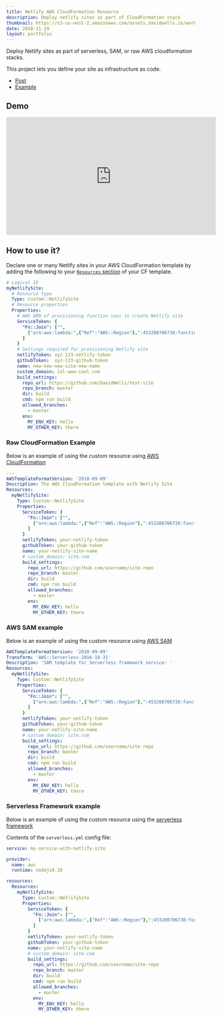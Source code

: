 ```yaml
---
title: Netlify AWS CloudFormation Resource
description: Deploy netlify sites as part of CloudFormation stack
thumbnail: https://s3-us-west-2.amazonaws.com/assets.davidwells.io/work/netlify-cloudformation-thumb.jpg
date: 2018-11-29
layout: portfolio
---
```


Deploy Netlify sites as part of serverless, SAM, or raw AWS cloudformation stacks.

This project lets you define your site as infrastructure as code.

- [Post](https://www.netlify.com/blog/2018/11/29/deploying-netlify-sites-with-aws-cloudformation/)
- [Example](https://github.com/DavidWells/netlify-site-as-aws-custom-resource-example)

##  Demo

<iframe width="560" height="315" src="https://www.youtube.com/embed/AQ-f-U8Pncc" frameborder="0" allow="accelerometer; autoplay; encrypted-media; gyroscope; picture-in-picture" allowfullscreen></iframe>

## How to use it?

Declare one or many Netlify sites in your AWS CloudFormation template by adding the following to your [`Resources` section](https://docs.aws.amazon.com/AWSCloudFormation/latest/UserGuide/resources-section-structure.html) of your CF template.

```yml
# Logical ID
myNetlifySite:
  # Resource type
  Type: Custom::NetlifySite
  # Resource properties
  Properties:
    # AWS ARN of provisioning function uses to create Netlify site
    ServiceToken: {
      "Fn::Join": ["",
        ["arn:aws:lambda:",{"Ref":"AWS::Region"},":453208706738:function:custom-resource-netlify-site"]
      ]
    }
    # Settings required for provisioning Netlify site
    netlifyToken: xyz-123-netlify-token
    githubToken:  xyz-123-github-token
    name: new-new-new-site-new-name
    custom_domain: lol-wow-cool.com
    build_settings:
      repo_url: https://github.com/DavidWells/test-site
      repo_branch: master
      dir: build
      cmd: npm run build
      allowed_branches:
        - master
      env:
        MY_ENV_KEY: hello
        MY_OTHER_KEY: there
```

### Raw CloudFormation Example

Below is an example of using the custom resource using [AWS CloudFormation](https://docs.aws.amazon.com/cloudformation/index.html#lang/en_us)

```yml
---
AWSTemplateFormatVersion: '2010-09-09'
Description: The AWS CloudFormation template with Netlify Site
Resources:
  myNetlifySite:
    Type: Custom::NetlifySite
    Properties:
      ServiceToken: {
        "Fn::Join": ["",
          ["arn:aws:lambda:",{"Ref":"AWS::Region"},":453208706738:function:custom-resource-netlify-site"]
        ]
      }
      netlifyToken: your-netlify-token
      githubToken: your-github-token
      name: your-netlify-site-name
      # custom_domain: site.com
      build_settings:
        repo_url: https://github.com/username/site-repo
        repo_branch: master
        dir: build
        cmd: npm run build
        allowed_branches:
          - master
        env:
          MY_ENV_KEY: hello
          MY_OTHER_KEY: there
```

### AWS SAM example

Below is an example of using the custom resource using [AWS SAM](https://docs.aws.amazon.com/serverless-application-model/latest/developerguide/what-is-sam.html)

```yml
AWSTemplateFormatVersion: '2010-09-09'
Transform: 'AWS::Serverless-2016-10-31'
Description: 'SAM template for Serverless framework service: '
Resources:
  myNetlifySite:
    Type: Custom::NetlifySite
    Properties:
      ServiceToken: {
        "Fn::Join": ["",
          ["arn:aws:lambda:",{"Ref":"AWS::Region"},":453208706738:function:custom-resource-netlify-site"]
        ]
      }
      netlifyToken: your-netlify-token
      githubToken: your-github-token
      name: your-netlify-site-name
      # custom_domain: site.com
      build_settings:
        repo_url: https://github.com/username/site-repo
        repo_branch: master
        dir: build
        cmd: npm run build
        allowed_branches:
          - master
        env:
          MY_ENV_KEY: hello
          MY_OTHER_KEY: there
```

### Serverless Framework example

Below is an example of using the custom resource using the [serverless framework](https://github.com/serverless/serverless/)

Contents of the `serverless.yml` config file:

```yml
service: my-service-with-netlify-site

provider:
  name: aws
  runtime: nodejs8.10

resources:
  Resources:
    myNetlifySite:
      Type: Custom::NetlifySite
      Properties:
        ServiceToken: {
          "Fn::Join": ["",
            ["arn:aws:lambda:",{"Ref":"AWS::Region"},":453208706738:function:custom-resource-netlify-site"]
          ]
        }
        netlifyToken: your-netlify-token
        githubToken: your-github-token
        name: your-netlify-site-name
        # custom_domain: site.com
        build_settings:
          repo_url: https://github.com/username/site-repo
          repo_branch: master
          dir: build
          cmd: npm run build
          allowed_branches:
            - master
          env:
            MY_ENV_KEY: hello
            MY_OTHER_KEY: there
```
